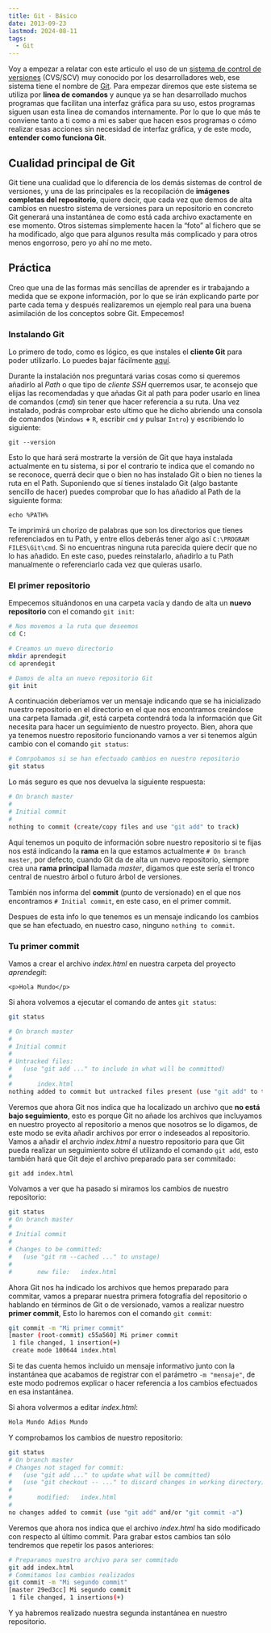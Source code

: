 ```yaml
---
title: Git - Básico
date: 2013-09-23
lastmod: 2024-08-11
tags:
  - Git
---
```


Voy a empezar a relatar con este articulo el uso de un [sistema de control de versiones](http://es.wikipedia.org/wiki/Programas_para_control_de_versiones "Wiki: Sistemas de Control de Versiones") (CVS/SCV) muy conocido por los desarrolladores web, ese sistema tiene el nombre de [Git](http://git-scm.com/ "Web de Git"). Para empezar diremos que este sistema se utiliza por **linea de comandos** y aunque ya se han desarrollado muchos programas que facilitan una interfaz gráfica para su uso, estos programas siguen usan esta linea de comandos internamente. Por lo que lo que más te conviene tanto a ti como a mi es saber que hacen esos programas o cómo realizar esas acciones sin necesidad de interfaz gráfica, y de este modo, **entender como funciona Git**.

## Cualidad principal de Git

Git tiene una cualidad que lo diferencia de los demás sistemas de control de versiones, y una de las principales es la recopilación de **imágenes completas del repositorio**, quiere decir, que cada vez que demos de alta cambios en nuestro sistema de versiones para un repositorio en concreto Git generará una instantánea de como está cada archivo exactamente en ese momento. Otros sistemas simplemente hacen la “foto” al fichero que se ha modificado, algo que para algunos resulta más complicado y para otros menos engorroso, pero yo ahí no me meto.

## Práctica

Creo que una de las formas más sencillas de aprender es ir trabajando a medida que se expone información, por lo que se irán explicando parte por parte cada tema y después realizaremos un ejemplo real para una buena asimilación de los conceptos sobre Git. Empecemos!

### Instalando Git

Lo primero de todo, como es lógico, es que instales el **cliente Git** para poder utilizarlo. Lo puedes bajar fácilmente [aquí](http://git-scm.com/ "Página de Git").

Durante la instalación nos preguntará varias cosas como si queremos añadirlo al _Path_ o que tipo de _cliente SSH_ querremos usar, te aconsejo que elijas las recomendadas y que añadas Git al path para poder usarlo en linea de comandos (_cmd_) sin tener que hacer referencia a su ruta. Una vez instalado, podrás comprobar esto ultimo que he dicho abriendo una consola de comandos (`Windows` **+** `R`, escribir `cmd` y pulsar `Intro`) y escribiendo lo siguiente:

`git --version`

Esto lo que hará será mostrarte la versión de Git que haya instalada actualmente en tu sistema, si por el contrario te indica que el comando no se reconoce, querrá decir que o bien no has instalado Git o bien no tienes la ruta en el Path. Suponiendo que sí tienes instalado Git (algo bastante sencillo de hacer) puedes comprobar que lo has añadido al Path de la siguiente forma:

`echo %PATH%`

Te imprimirá un chorizo de palabras que son los directorios que tienes referenciados en tu Path, y entre ellos deberás tener algo así `C:\PROGRAM FILES\Git\cmd`. Si no encuentras ninguna ruta parecida quiere decir que no lo has añadido. En este caso, puedes reinstalarlo, añadirlo a tu Path manualmente o referenciarlo cada vez que quieras usarlo.

### El primer repositorio

Empecemos situándonos en una carpeta vacía y dando de alta un **nuevo repositorio** con el comando `git init`:

```bash
# Nos movemos a la ruta que deseemos
cd C:

# Creamos un nuevo directorio
mkdir aprendegit
cd aprendegit

# Damos de alta un nuevo repositorio Git
git init
```

A continuación deberíamos ver un mensaje indicando que se ha inicializado nuestro repositorio en el directorio en el que nos encontramos creándose una carpeta llamada _.git_, está carpeta contendrá toda la información que Git necesita para hacer un seguimiento de nuestro proyecto. Bien, ahora que ya tenemos nuestro repositorio funcionando vamos a ver si tenemos algún cambio con el comando `git status`:

```bash
# Comrpobamos si se han efectuado cambios en nuestro repositorio
git status
```

Lo más seguro es que nos devuelva la siguiente respuesta:

```bash
# On branch master
#
# Initial commit
#
nothing to commit (create/copy files and use "git add" to track)
```

Aquí tenemos un poquito de información sobre nuestro repositorio si te fijas nos está indicando la **rama** en la que estamos actualmente `# On branch master`, por defecto, cuando Git da de alta un nuevo repositorio, siempre crea una **rama principal** llamada _master_, digamos que este sería el tronco central de nuestro árbol o futuro árbol de versiones.

También nos informa del **commit** (punto de versionado) en el que nos encontramos `# Initial commit`, en este caso, en el primer commit.

Despues de esta info lo que tenemos es un mensaje indicando los cambios que se han efectuado, en nuestro caso, ninguno `nothing to commit`.

### Tu primer commit

Vamos a crear el archivo _index.html_ en nuestra carpeta del proyecto _aprendegit_:

`<p>Hola Mundo</p>`

Si ahora volvemos a ejecutar el comando de antes `git status`:

```bash
git status

# On branch master
#
# Initial commit
#
# Untracked files:
#   (use "git add ..." to include in what will be committed)
#
#       index.html
nothing added to commit but untracked files present (use "git add" to track)
```

Veremos que ahora Git nos indica que ha localizado un archivo que **no está bajo seguimiento**, esto es porque Git no añade los archivos que incluyamos en nuestro proyecto al repositorio a menos que nosotros se lo digamos, de este modo se evita añadir archivos por error o indeseados al repositorio. Vamos a añadir el archvio *index.html* a nuestro repositorio para que Git pueda realizar un seguimiento sobre él utilizando el comando `git add`, esto también hará que Git deje el archivo preparado para ser commitado:

`git add index.html`

Volvamos a ver que ha pasado si miramos los cambios de nuestro repositorio:

```bash
git status
# On branch master
#
# Initial commit
#
# Changes to be committed:
#   (use "git rm --cached ..." to unstage)
#
#       new file:   index.html
```

Ahora Git nos ha indicado los archivos que hemos preparado para commitar, vamos a preparar nuestra primera fotografía del repositorio o hablando en términos de Git o de versionado, vamos a realizar nuestro **primer commit**, Esto lo haremos con el comando `git commit`:

```bash
git commit -m "Mi primer commit"
[master (root-commit) c55a560] Mi primer commit
 1 file changed, 1 insertion(+)
 create mode 100644 index.html
```

Si te das cuenta hemos incluido un mensaje informativo junto con la instantánea que acabamos de registrar con el parámetro `-m "mensaje"`, de este modo podremos explicar o hacer referencia a los cambios efectuados en esa instantánea.

Si ahora volvermos a editar _index.html_:

```html
Hola Mundo Adios Mundo
```

Y comprobamos los cambios de nuestro repositorio:

```bash
git status
# On branch master
# Changes not staged for commit:
#   (use "git add ..." to update what will be committed)
#   (use "git checkout -- ..." to discard changes in working directory)
#
#       modified:   index.html
#
no changes added to commit (use "git add" and/or "git commit -a")
```

Veremos que ahora nos indica que el archivo *index.html* ha sido modificado con respecto al último commit. Para grabar estos cambios tan sólo tendremos que repetir los pasos anteriores:

```bash
# Preparamos nuestro archivo para ser commitado
git add index.html
# Commitamos los cambios realizados
git commit -m "Mi segundo commit"
[master 29ed3cc] Mi segundo commit
 1 file changed, 1 insertions(+)
```

Y ya habremos realizado nuestra segunda instantánea en nuestro repositorio.

